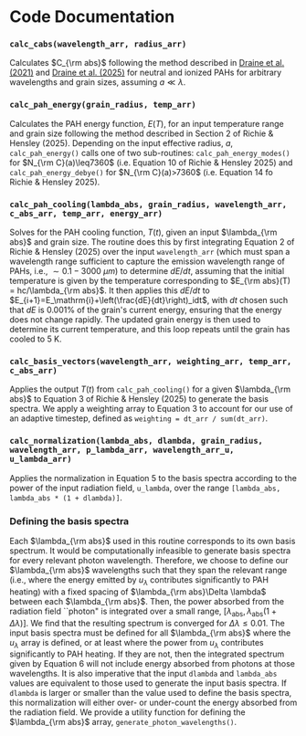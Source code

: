 # Code Documentation


### `calc_cabs(wavelength_arr, radius_arr)`

Calculates $C_{\rm abs}$ following the method described in [Draine et al. (2021)](https://ui.adsabs.harvard.edu/abs/2021ApJ...917....3D/abstract)
and [Draine et al. (2025)](https://ui.adsabs.harvard.edu/abs/2025ApJ...989..232D/abstract) for neutral and ionized PAHs for arbitrary wavelengths and grain sizes, assuming $a\ll \lambda$.

### `calc_pah_energy(grain_radius, temp_arr)`

Calculates the PAH energy function, $E(T)$, for an input temperature range and grain size following the method described in Section 2 of Richie & Hensley (2025). 
Depending on the input effective radius, $a$, `calc_pah_energy()` calls one of two sub-routines: `calc_pah_energy_modes()` for $N_{\rm C}(a)\leq7360$ (i.e. Equation 10 of Richie & Hensley 2025) and `calc_pah_energy_debye()` for $N_{\rm C}(a)>7360$ (i.e. Equation 14 fo Richie & Hensley 2025).

### `calc_pah_cooling(lambda_abs, grain_radius, wavelength_arr, c_abs_arr, temp_arr, energy_arr)`

Solves for the PAH cooling function, $T(t)$, given an input $\lambda_{\rm abs}$ and grain size. 
The routine does this by first integrating Equation 2 of Richie & Hensley (2025) over the input `wavelength_arr` (which must span a wavelength range sufficient to capture the emission wavelength range of PAHs, i.e., $\sim0.1-3000~{\mu m}$) to determine $dE/dt$, assuming that the initial temperature is given by the temperature corresponding to $E_{\rm abs}(T) = hc/\lambda_{\rm abs}$. 
It then applies this $dE/dt$ to $E_{i+1}=E_\mathrm{i}+\left(\frac{dE}{dt}\right)_idt$, with $dt$ chosen such that $dE$ is 0.001\% of the grain's current energy, ensuring that the energy does not change rapidly. 
The updated grain energy is then used to determine its current temperature, and this loop repeats until the grain has cooled to $5~\textrm{K}$.

### `calc_basis_vectors(wavelength_arr, weighting_arr, temp_arr, c_abs_arr)`
 
Applies the output $T(t)$ from `calc_pah_cooling()` for a given $\lambda_{\rm abs}$ to Equation 3 of Richie & Hensley (2025) to generate the basis spectra.
We apply a weighting array to Equation 3 to account for our use of an adaptive timestep, defined as `weighting = dt_arr / sum(dt_arr)`.

### `calc_normalization(lambda_abs, dlambda, grain_radius, wavelength_arr, p_lambda_arr, wavelength_arr_u, u_lambda_arr)`

Applies the normalization in Equation 5 to the basis spectra according to the power of the input radiation field, `u_lambda`, over the range `[lambda_abs, lambda_abs * (1 + dlambda)]`.

### Defining the basis spectra

Each $\lambda_{\rm abs}$ used in this routine corresponds to its own basis spectrum. 
It would be computationally infeasible to generate basis spectra for every relevant photon wavelength. 
Therefore, we choose to define our $\lambda_{\rm abs}$ wavelengths such that they span the relevant range (i.e., where the energy emitted by $u_\lambda$ contributes significantly to PAH heating) with a fixed spacing of $\lambda_{\rm abs}\Delta \lambda$ between each $\lambda_{\rm abs}$. 
Then, the power absorbed from the radiation field ``photon" is integrated over a small range, $[\lambda_\mathrm{abs}, \lambda_\mathrm{abs}(1+\Delta\lambda)]$. 
We find that the resulting spectrum is converged for $\Delta\lambda\leq0.01$. 
The input basis spectra must be defined for all $\lambda_{\rm abs}$ where the $u_\lambda$ array is defined, or at least where the power from $u_\lambda$ contributes significantly to PAH heating. 
If they are not, then the integrated spectrum given by Equation 6 will not include energy absorbed from photons at those wavelengths. 
It is also imperative that the input `dlambda` and `lambda_abs` values are equivalent to those used to generate the input basis spectra. 
If `dlambda` is larger or smaller than the value used to define the basis spectra, this normalization will either over- or under-count the energy absorbed from the radiation field. 
We provide a utility function for defining the $\lambda_{\rm abs}$ array, `generate_photon_wavelengths()`.
